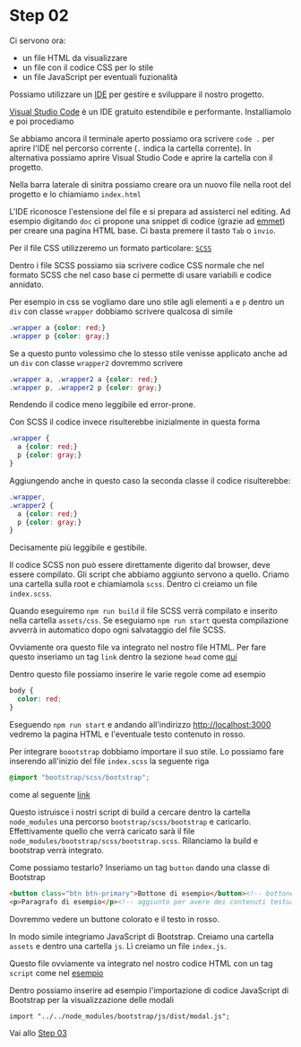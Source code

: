 # Step 02

Ci servono ora: 
- un file HTML da visualizzare
- un file con il codice CSS per lo stile
- un file JavaScript per eventuali fuzionalità



Possiamo utilizzare un [IDE](https://it.wikipedia.org/wiki/Integrated_development_environment) per gestire e sviluppare il nostro progetto.

[Visual Studio Code](https://code.visualstudio.com/) è un IDE gratuito estendibile e performante. Installiamolo e poi procediamo



Se abbiamo ancora il terminale aperto possiamo ora scrivere `code .` per aprire l'IDE nel percorso corrente (`.` indica la cartella corrente).
In alternativa possiamo aprire Visual Studio Code e aprire la cartella con il progetto.



Nella barra laterale di sinitra possiamo creare ora un nuovo file nella root del progetto e lo chiamiamo `index.html`



L'IDE riconosce l'estensione del file e si prepara ad assisterci nel editing. Ad esempio digitando `doc` ci propone una snippet di codice (grazie ad [emmet](https://emmet.io/)) per creare una pagina HTML base.
Ci basta premere il tasto `Tab` o `invio`.



Per il file CSS utilizzeremo un formato particolare: [`SCSS`](https://sass-lang.com)



Dentro i file SCSS possiamo sia scrivere codice CSS normale che nel formato SCSS che nel caso base ci permette di usare variabili e codice annidato.



Per esempio in css se vogliamo dare uno stile agli elementi `a` e `p` dentro un `div` con classe `wrapper` dobbiamo scrivere qualcosa di simile
```CSS
.wrapper a {color: red;}
.wrapper p {color: gray;}
```



Se a questo punto volessimo che lo stesso stile venisse applicato anche ad un `div` con classe `wrapper2` dovremmo scrivere
```CSS
.wrapper a, .wrapper2 a {color: red;}
.wrapper p, .wrapper2 p {color: gray;}
```
Rendendo il codice meno leggibile ed error-prone.



Con SCSS il codice invece risulterebbe inizialmente in questa forma 
```SCSS
.wrapper {
  a {color: red;}
  p {color: gray;}
}
```



Aggiungendo anche in questo caso la seconda classe il codice risulterebbe:
```SCSS
.wrapper,
.wrapper2 {
  a {color: red;}
  p {color: gray;}
}
``` 
Decisamente più leggibile e gestibile.



Il codice SCSS non può essere direttamente digerito dal browser, deve essere compilato. 
Gli script che abbiamo aggiunto servono a quello.
Criamo una cartella sulla root e chiamiamola `scss`.
Dentro ci creiamo un file `index.scss`.



Quando eseguiremo `npm run build` il file SCSS verrà compilato e inserito nella cartella `assets/css`.
Se eseguiamo `npm run start` questa compilazione avverrà in automatico dopo ogni salvataggio del file SCSS.



Ovviamente ora questo file va integrato nel nostro file HTML. 
Per fare questo inseriamo un tag `link` dentro la sezione `head` come [qui](https://github.com/Diego-Betto-Classrooms/web-app/blob/step-03/index.html#L7)



Dentro questo file possiamo inserire le varie regole come ad esempio
```CSS
body {
  color: red;
}
```
Eseguendo `npm run start` e andando all'indirizzo [http://localhost:3000](http://localhost:3000) vedremo la pagina HTML e l'eventuale testo contenuto in rosso.



Per integrare `boootstrap` dobbiamo importare il suo stile. 
Lo possiamo fare inserendo all'inizio del file `index.scss` la seguente riga
```CSS
@import "bootstrap/scss/bootstrap";
```
come al seguente [link](https://github.com/Diego-Betto-Classrooms/web-app/blob/step-03/scss/index.scss#L1)



Questo istruisce i nostri script di build a cercare dentro la cartella `node_modules` una percorso `bootstrap/scss/bootstrap` e caricarlo.
Effettivamente quello che verrà caricato sarà il file
`node_modules/bootstrap/scss/bootstrap.scss`.
Rilanciamo la build e bootstrap verrà integrato.



Come possiamo testarlo?
Inseriamo un tag `button` dando una classe di Bootstrap
```HTML
<button class="btn btn-primary">Bottone di esempio</button><!-- bottone con stile di Bootstrap -->
<p>Paragrafo di esempio</p><!-- aggiunto per avere dei contenuti testuali da testare -->
```



Dovremmo vedere un buttone colorato e il testo in rosso.



In modo simile integriamo JavaScript di Bootstrap.
Creiamo una cartella `assets` e dentro una cartella `js`.
Lì creiamo un file `index.js`.



Questo file ovviamente va integrato nel nostro codice HTML con un tag `script` come nel [esempio](https://github.com/Diego-Betto-Classrooms/web-app/blob/step-03/index.html#L34)



Dentro possiamo inserire ad esempio l'importazione di codice JavaScript di Bootstrap per la visualizzazione delle modali
```JS
import "../../node_modules/bootstrap/js/dist/modal.js";
```



Vai allo [Step 03](/?file=step-03.md)